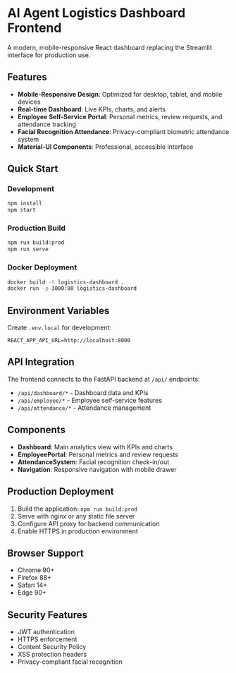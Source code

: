 # AI Agent Logistics Dashboard Frontend

A modern, mobile-responsive React dashboard replacing the Streamlit interface for production use.

## Features

- **Mobile-Responsive Design**: Optimized for desktop, tablet, and mobile devices
- **Real-time Dashboard**: Live KPIs, charts, and alerts
- **Employee Self-Service Portal**: Personal metrics, review requests, and attendance tracking
- **Facial Recognition Attendance**: Privacy-compliant biometric attendance system
- **Material-UI Components**: Professional, accessible interface

## Quick Start

### Development
```bash
npm install
npm start
```

### Production Build
```bash
npm run build:prod
npm run serve
```

### Docker Deployment
```bash
docker build -t logistics-dashboard .
docker run -p 3000:80 logistics-dashboard
```

## Environment Variables

Create `.env.local` for development:
```
REACT_APP_API_URL=http://localhost:8000
```

## API Integration

The frontend connects to the FastAPI backend at `/api/` endpoints:

- `/api/dashboard/*` - Dashboard data and KPIs
- `/api/employee/*` - Employee self-service features
- `/api/attendance/*` - Attendance management

## Components

- **Dashboard**: Main analytics view with KPIs and charts
- **EmployeePortal**: Personal metrics and review requests
- **AttendanceSystem**: Facial recognition check-in/out
- **Navigation**: Responsive navigation with mobile drawer

## Production Deployment

1. Build the application: `npm run build:prod`
2. Serve with nginx or any static file server
3. Configure API proxy for backend communication
4. Enable HTTPS in production environment

## Browser Support

- Chrome 90+
- Firefox 88+
- Safari 14+
- Edge 90+

## Security Features

- JWT authentication
- HTTPS enforcement
- Content Security Policy
- XSS protection headers
- Privacy-compliant facial recognition
